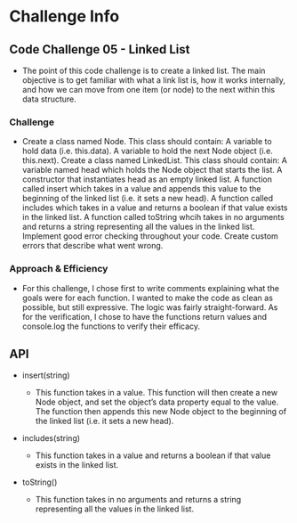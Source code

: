 # Challenge Info

## Code Challenge 05 - Linked List

- The point of this code challenge is to create a linked list. The main objective is to get familiar with what a link list is, how it works internally, and how we can move from one item (or node) to the next within this data structure.

### Challenge

- Create a class named Node. This class should contain:
  A variable to hold data (i.e. this.data).
  A variable to hold the next Node object (i.e. this.next).
  Create a class named LinkedList. This class should contain:
  A variable named head which holds the Node object that starts the list.
  A constructor that instantiates head as an empty linked list.
  A function called insert which takes in a value and appends this value to the beginning of the linked list (i.e. it sets a new head).
  A function called includes which takes in a value and returns a boolean if that value exists in the linked list.
  A function called toString whcih takes in no arguments and returns a string representing all the values in the linked list.
  Implement good error checking throughout your code. Create custom errors that describe what went wrong.

### Approach & Efficiency

- For this challenge, I chose first to write comments explaining what the goals were for each function. I wanted to make the code as clean as possible, but still expressive. The logic was fairly straight-forward. As for the verification, I chose to have the functions return values and console.log the functions to verify their efficacy.

## API

- insert(string)

  - This function takes in a value. This function will then create a new Node object, and set the object’s data property equal to the value. The function then appends this new Node object to the beginning of the linked list (i.e. it sets a new head).

- includes(string)

  - This function takes in a value and returns a boolean if that value exists in the linked list.

- toString()
  - This function takes in no arguments and returns a string representing all the values in the linked list.
